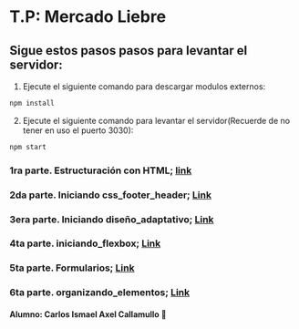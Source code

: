 # T.P: Mercado Liebre
## Sigue estos pasos pasos para levantar el servidor:
1. Ejecute el siguiente comando para descargar modulos externos:
```bash
npm install
```
2. Ejecute el siguiente comando para levantar el servidor(Recuerde de no tener en uso el puerto 3030):
```bash
npm start
```
### 1ra parte. Estructuración con HTML; [link](https://github.com/IsmaelAxel/mercado_liebre/tree/estructuraci%C3%B3n_html)
### 2da parte. Iniciando css_footer_header; [Link](https://github.com/IsmaelAxel/mercado_liebre/tree/css_header_footer)
### 3era parte. Iniciando diseño_adaptativo; [Link](https://github.com/IsmaelAxel/mercado_liebre/tree/iniciando_dise%C3%B1o_adaptativo)
### 4ta parte. iniciando_flexbox; [Link](https://github.com/IsmaelAxel/mercado_liebre/tree/iniciando_flexblox)
### 5ta parte. Formularios; [Link](https://github.com/IsmaelAxel/mercado_liebre/tree/Formularios)
### 6ta parte. organizando_elementos; [Link](https://github.com/IsmaelAxel/mercado_liebre/tree/organizando_elementos)
#### Alumno: Carlos Ismael Axel Callamullo 🤖